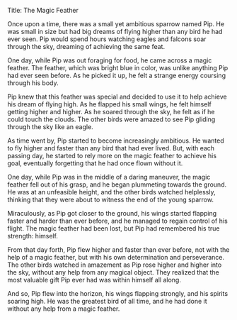 Title: The Magic Feather

Once upon a time, there was a small yet ambitious sparrow named Pip. He was small in size but had big dreams of flying higher than any bird he had ever seen. Pip would spend hours watching eagles and falcons soar through the sky, dreaming of achieving the same feat.

One day, while Pip was out foraging for food, he came across a magic feather. The feather, which was bright blue in color, was unlike anything Pip had ever seen before. As he picked it up, he felt a strange energy coursing through his body.

Pip knew that this feather was special and decided to use it to help achieve his dream of flying high. As he flapped his small wings, he felt himself getting higher and higher. As he soared through the sky, he felt as if he could touch the clouds. The other birds were amazed to see Pip gliding through the sky like an eagle.

As time went by, Pip started to become increasingly ambitious. He wanted to fly higher and faster than any bird that had ever lived. But, with each passing day, he started to rely more on the magic feather to achieve his goal, eventually forgetting that he had once flown without it.

One day, while Pip was in the middle of a daring maneuver, the magic feather fell out of his grasp, and he began plummeting towards the ground. He was at an unfeasible height, and the other birds watched helplessly, thinking that they were about to witness the end of the young sparrow.

Miraculously, as Pip got closer to the ground, his wings started flapping faster and harder than ever before, and he managed to regain control of his flight. The magic feather had been lost, but Pip had remembered his true strength: himself.

From that day forth, Pip flew higher and faster than ever before, not with the help of a magic feather, but with his own determination and perseverance. The other birds watched in amazement as Pip rose higher and higher into the sky, without any help from any magical object. They realized that the most valuable gift Pip ever had was within himself all along.

And so, Pip flew into the horizon, his wings flapping strongly, and his spirits soaring high. He was the greatest bird of all time, and he had done it without any help from a magic feather.